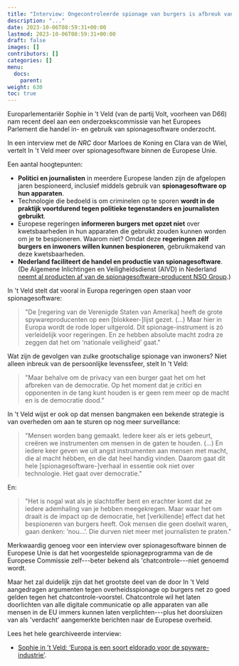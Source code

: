 ```yaml
---
title: "Interview: Ongecontroleerde spionage van burgers is afbreuk van democratie, zegt Europarlementariër In 't Veld"
description: "..."
date: 2023-10-06T08:59:31+00:00
lastmod: 2023-10-06T08:59:31+00:00
draft: false
images: []
contributors: []
categories: []
menu:
  docs:
    parent: 
weight: 630
toc: true
---
```


Europarlementariër Sophie in ’t Veld (van de partij Volt, voorheen van D66) nam recent deel aan een onderzoekscommissie van het Europees Parlement die handel in- en gebruik van spionagesoftware onderzocht. 

In een interview met de _NRC_ door Marloes de Koning en Clara van de Wiel, vertelt In 't Veld meer over spionagesoftware binnen de Europese Unie.  

Een aantal hoogtepunten:
- **Politici en journalisten** in meerdere Europese landen zijn de afgelopen jaren bespioneerd, inclusief middels gebruik van **spionagesoftware op hun apparaten**.
- Technologie die bedoeld is om criminelen op te sporen **wordt in de praktijk voortdurend  tegen politieke tegenstanders en journalisten gebruikt**.
- Europese regeringen **informeren burgers met opzet niet** over kwetsbaarheden in hun apparaten die gebruikt zouden kunnen worden om je te bespioneren. Waarom niet? Omdat deze **regeringen zélf burgers en inwoners willen kunnen bespioneren**, gebruikmakend van deze kwetsbaarheden.
- **Nederland faciliteert de handel en productie van spionagesoftware**. (De Algemene Inlichtingen en Veiligheidsdienst (AIVD) in Nederland [neemt al producten af van de spionagesoftware-producent NSO Group](https://archive.ph/NNArG).)

In 't Veld stelt dat vooral in Europa regeringen open staan voor spionagesoftware:

> "De [regering van de Verenigde Staten van Amerika] heeft de grote spywareproducenten op een [blokkeer-]lijst gezet. (...) Maar hier in Europa wordt de rode loper uitgerold. Dit spionage-instrument is zó verleidelijk voor regeringen. En ze hebben absolute macht zodra ze zeggen dat het om ‘nationale veiligheid’ gaat."

Wat zijn de gevolgen van zulke grootschalige spionage van inwoners? Niet alleen inbreuk van de persoonlijke levenssfeer, stelt In 't Veld:

> "Maar behalve om de privacy van een burger gaat het om het afbreken van de democratie. Op het moment dat je critici en opponenten in de tang kunt houden is er geen rem meer op de macht en is de democratie dood."

In 't Veld wijst er ook op dat mensen bangmaken een bekende strategie is van overheden om aan te sturen op nog meer surveillance:

> "Mensen worden bang gemaakt. Iedere keer als er iets gebeurt, creëren we instrumenten om mensen in de gaten te houden. (...) En iedere keer geven we uit angst instrumenten aan mensen met macht, die al macht hébben, en die dat heel handig vinden. Daarom gaat dit hele [spionagesoftware-]verhaal in essentie ook niet over technologie. Het gaat over democratie."

En:

> "Het is nogal wat als je slachtoffer bent en erachter komt dat ze iedere ademhaling van je hebben meegekregen. Maar waar het om draait is de impact op de democratie, het [verkillende] effect dat het bespioneren van burgers heeft. Ook mensen die geen doelwit waren, gaan denken: ‘nou…’. Die durven niet meer met journalisten te praten."

Merkwaardig genoeg voor een interview over spionagesoftware binnen de Europese Unie is dat het voorgestelde spionageprogramma van de de Europese Commissie zelf---beter bekend als 'chatcontrole---niet genoemd wordt. 

Maar het zal duidelijk zijn dat het grootste deel van de door In 't Veld aangedragen argumenten tegen overheidsspionage op burgers net zo goed gelden tegen het chatcontrole-voorstel. Chatcontrole wil het laten doorlichten van alle digitale communicatie op alle apparaten van alle mensen in de EU immers kunnen laten verplichten---plus het doorsluizen van als 'verdacht' aangemerkte berichten naar de Europese overheid.

Lees het hele gearchiveerde interview: 
- [Sophie in ’t Veld: ‘Europa is een soort eldorado voor de spyware-industrie’](https://archive.ph/btWIS).